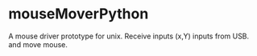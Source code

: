 # mouseMoverPython
A mouse driver prototype for unix.
Receive inputs (x,Y) inputs from USB. and move mouse.

